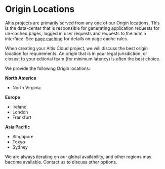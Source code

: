 # Origin Locations

Altis projects are primarily served from any one of our Origin locations. This is the data-center that is responsible for generating application requests for un-cached pages, logged in user requests and requests to the admin interface. See [page caching](./page-caching.md) for details on page cache rules.

When creating your Altis Cloud project, we will discuss the best origin location for requirements. An origin that is in your legal jurisdiction, or closest to your editorial team (for minimum latency) is often the best choice.

We provide the following Origin locations:

**North America**

- North Virginia

**Europe**

- Ireland
- London
- Frankfurt

**Asia Pacific**

- Singapore
- Tokyo
- Sydney

We are always iterating on our global availability, and other regions may become available. Contact us to discuss other options.
